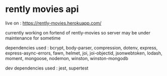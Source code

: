 # rently movies api

live on : https://rently-movies.herokuapp.com/
 
currently working on fortend of rently-movies so server may be under maintenance for sometime

dependencies  used : 
    bcrypt,
    body-parser,
    compression,
    dotenv,
    express,
    express-async-errors,
    fawn,
    helmet,
    joi,
    joi-objectid,
    jsonwebtoken,
    lodash,
    moment,
    mongoose,
    nodemon,
    winston,
    winston-mongodb
    
 dev dependencies used :
    jest,
    supertest
